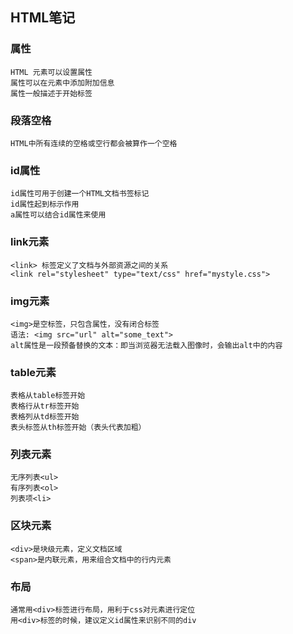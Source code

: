 ## HTML笔记

### 属性
    HTML 元素可以设置属性
    属性可以在元素中添加附加信息
    属性一般描述于开始标签

### 段落空格
    HTML中所有连续的空格或空行都会被算作一个空格
    
### id属性
    id属性可用于创建一个HTML文档书签标记
    id属性起到标示作用
    a属性可以结合id属性来使用
    
### link元素
    <link> 标签定义了文档与外部资源之间的关系
    <link rel="stylesheet" type="text/css" href="mystyle.css">

### img元素
    <img>是空标签，只包含属性，没有闭合标签
    语法: <img src="url" alt="some_text">
    alt属性是一段预备替换的文本：即当浏览器无法载入图像时，会输出alt中的内容
    
### table元素
    表格从table标签开始
    表格行从tr标签开始
    表格列从td标签开始
    表头标签从th标签开始（表头代表加粗）
    
### 列表元素
    无序列表<ul>
    有序列表<ol>
    列表项<li>
    
### 区块元素
    <div>是块级元素，定义文档区域
    <span>是内联元素，用来组合文档中的行内元素

### 布局
    通常用<div>标签进行布局，用利于css对元素进行定位
    用<div>标签的时候，建议定义id属性来识别不同的div
    
  
  

    
    
    